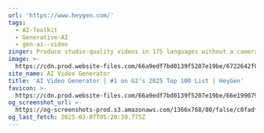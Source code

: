 ```yaml
---
url: 'https://www.heygen.com/'
tags:
  - AI-Toolkit
  - Generative-AI
  - gen-ai--video
zinger: Produce studio-quality videos in 175 languages without a camera or crew.
image: >-
  https://cdn.prod.website-files.com/66a9edf7bd0139f5207e19be/6722642f01b5171be0920f3f_HeyGen_AI-Video_Generator-Platform.png
site_name: AI Video Generator
title: 'AI Video Generator | #1 on G2’s 2025 Top 100 List | HeyGen'
favicon: >-
  https://cdn.prod.website-files.com/66a9edf7bd0139f5207e19be/66e1990792d6eb444aa7dccc_HeyGenFavicon-1%20(1)%201.svg
og_screenshot_url: >-
  https://og-screenshots-prod.s3.amazonaws.com/1366x768/80/false/c0fadff54acb974981c2160509946bb429736ff7bee1b8892218f022386d33b8.jpeg
og_last_fetch: 2025-03-07T05:20:39.775Z
---
```


